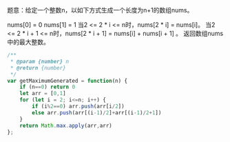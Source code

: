 题意：给定一个整数n，以如下方式生成一个长度为n+1的数组nums。

nums[0] = 0
nums[1] = 1
当2 <= 2 * i <= n时，nums[2 * i] = nums[i]。
当2 <= 2 * i + 1 <= n时，nums[2 * i + 1] = nums[i] + nums[i + 1] 。
返回数组nums中的最大整数。

 

```javascript
/**
 * @param {number} n
 * @return {number}
 */
var getMaximumGenerated = function(n) {
    if (n==0) return 0
    let arr = [0,1]
    for (let i = 2; i<=n; i++) {
        if (i%2==0) arr.push(arr[i/2])
        else arr.push(arr[(i-1)/2]+arr[(i-1)/2+1])
    }
    return Math.max.apply(arr,arr)
};
```

